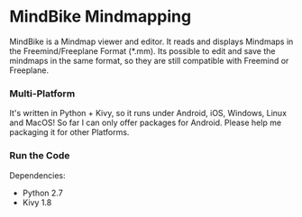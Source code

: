 # MindBike Mindmapping #

MindBike is a Mindmap viewer and editor. It reads and displays Mindmaps in the Freemind/Freeplane Format (*.mm). Its possible to edit and save the mindmaps in the same format, so they are still compatible with Freemind or Freeplane.

### Multi-Platform ###

It's written in Python + Kivy, so it runs under Android, iOS, Windows, Linux and MacOS! So far I can only offer packages for Android. Please help me packaging it for other Platforms.

### Run the Code ###

Dependencies:
* Python 2.7
* Kivy 1.8